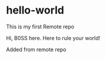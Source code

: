 # hello-world
This is my first Remote repo

Hi, B0SS here. Here to rule your world!

Added from remote repo
